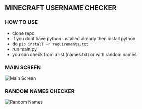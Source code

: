 ## MINECRAFT USERNAME CHECKER

### HOW TO USE

- clone repo 
- if you dont have python installed already then install python
- do `pip install -r requirements.txt`
- run main.py
- you can check from a list (names.txt) or with random names


### MAIN SCREEN
![Main Screen](https://media.discordapp.net/attachments/877570160985260052/906662200297549854/py_wDfQE.png)

### RANDOM NAMES CHECKER
![Random Names](https://media.discordapp.net/attachments/877570160985260052/906662191980216371/py_3NEjH.png)
